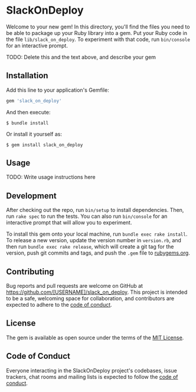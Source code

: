 # SlackOnDeploy

Welcome to your new gem! In this directory, you'll find the files you need to be able to package up your Ruby library into a gem. Put your Ruby code in the file `lib/slack_on_deploy`. To experiment with that code, run `bin/console` for an interactive prompt.

TODO: Delete this and the text above, and describe your gem

## Installation

Add this line to your application's Gemfile:

```ruby
gem 'slack_on_deploy'
```

And then execute:

    $ bundle install

Or install it yourself as:

    $ gem install slack_on_deploy

## Usage

TODO: Write usage instructions here

## Development

After checking out the repo, run `bin/setup` to install dependencies. Then, run `rake spec` to run the tests. You can also run `bin/console` for an interactive prompt that will allow you to experiment.

To install this gem onto your local machine, run `bundle exec rake install`. To release a new version, update the version number in `version.rb`, and then run `bundle exec rake release`, which will create a git tag for the version, push git commits and tags, and push the `.gem` file to [rubygems.org](https://rubygems.org).

## Contributing

Bug reports and pull requests are welcome on GitHub at https://github.com/[USERNAME]/slack_on_deploy. This project is intended to be a safe, welcoming space for collaboration, and contributors are expected to adhere to the [code of conduct](https://github.com/[USERNAME]/slack_on_deploy/blob/master/CODE_OF_CONDUCT.md).


## License

The gem is available as open source under the terms of the [MIT License](https://opensource.org/licenses/MIT).

## Code of Conduct

Everyone interacting in the SlackOnDeploy project's codebases, issue trackers, chat rooms and mailing lists is expected to follow the [code of conduct](https://github.com/[USERNAME]/slack_on_deploy/blob/master/CODE_OF_CONDUCT.md).
